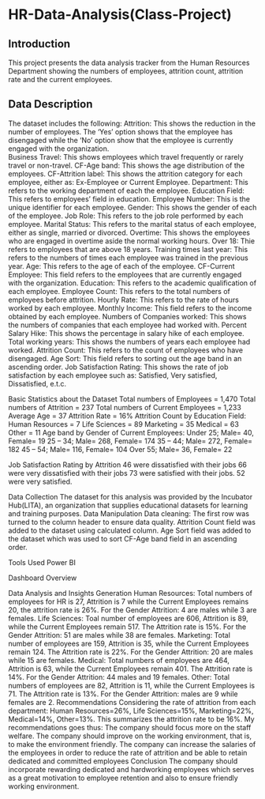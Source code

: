 # HR-Data-Analysis(Class-Project)

## Introduction
This project presents the data analysis tracker from the Human Resources Department showing the numbers of employees, attrition count, attrition rate and the current employees.

## Data Description
The dataset includes the following:
Attrition: This shows the reduction in the number of employees. The ‘Yes’ option shows that the employee has disengaged while the ‘No’ option show that the employee is currently engaged with the organization.  
Business Travel: This shows employees which travel frequently or rarely travel or non-travel.
CF-Age band: This shows the age distribution of the employees.
CF-Attrition label: This shows the attrition category for each employee, either as: Ex-Employee or Current Employee.
Department: This refers to the working department of each the employee.
Education Field: This refers to employees’ field in education.
Employee Number: This is the unique identifier for each employee.
Gender: This shows the gender of each of the employee.
Job Role: This refers to the job role performed by each employee.
Marital Status: This refers to the marital status of each employee, either as single, married or divorced.
Overtime: This shows the employees who are engaged in overtime aside the normal working hours.
Over 18: Thie refers to employees that are above 18 years.
Training times last year: This refers to the numbers of times each employee was trained in the previous year.
Age: This refers to the age of each of the employee.
CF-Current Employee: This field refers to the employees that are currently engaged with the organization.
Education: This refers to the academic qualification of each employee.
Employee Count: This refers to the total numbers of employees before attrition.
Hourly Rate: This refers to the rate of hours worked by each employee.
Monthly Income: This field refers to the income obtained by each employee.
Numbers of Companies worked: This shows the numbers of companies that each employee had worked with.
Percent Salary Hike: This shows the percentage in salary hike of each employee.
Total working years: This shows the numbers of years each employee had worked.
Attrition Count: This refers to the count of employees who have disengaged.
Age Sort: This field refers to sorting out the age band in an ascending order.
Job Satisfaction Rating: This shows the rate of job satisfaction by each employee such as: Satisfied, Very satisfied, Dissatisfied, e.t.c.

Basic Statistics about the Dataset
Total numbers of Employees = 1,470
Total numbers of Attrition = 237
Total numbers of Current Employees = 1,233
Average Age = 37
Attrition Rate = 16%
Attrition Count by Education Field:
Human Resources = 7
Life Sciences = 89
Marketing = 35
Medical = 63
Other = 11
Age band by Gender of Current Employees:
Under 25; Male= 40, Female= 19
25 – 34; Male= 268, Female= 174
35 – 44; Male= 272, Female= 182
45 – 54; Male= 116, Female= 104
Over 55; Male= 36, Female= 22


Job Satisfaction Rating by Attrition
46 were dissatisfied with their jobs
66 were very dissatisfied with their jobs
73 were satisfied with their jobs.
52 were very satisfied.

Data Collection
The dataset for this analysis was provided by the Incubator Hub(LITA), an organization that supplies educational datasets for learning and training purposes.
Data Manipulation
Data cleaning:
The first row was turned to the column header to ensure data quality.
Attrition Count field was added to the dataset using calculated column.
Age Sort field was added to the dataset which was used to sort CF-Age band field in an ascending order.

 Tools Used
Power BI

Dashboard Overview

Data Analysis and Insights Generation
Human Resources: Total numbers of employees for HR is 27, Attrition is 7 while the Current Employees remains 20, the attrition rate is 26%. For the Gender Attrition: 4 are males while 3 are females.
Life Sciences: Toal number of employees are 606, Attrition is 89, while the Current Employees remain 517. The Attrition rate is 15%. For the Gender Attrition: 51 are males while 38 are females.
Marketing: Total number of employees are 159, Attrition is 35, while the Current Employees remain 124. The Attrition rate is 22%. For the Gender Attrition: 20 are males while 15 are females.
Medical: Total numbers of employees are 464, Attrition is 63, while the Current Employees remain 401.
The Attrition rate is 14%. For the Gender Attrition: 44 males and 19 females.
Other: Total numbers of employees are 82, Attrition is 11, while the Current Employees is 71. The Attrition rate is 13%. For the Gender Attrition: males are 9 while females are 2.
Recommendations
Considering the rate of attrition from each department: 
Human Resources=26%, Life Sciences=15%, Marketing=22%, Medical=14%, Other=13%. This summarizes the attrition rate to be 16%. My recommendations goes thus:
The company should focus more on the staff welfare.
The company should improve on the working environment, that is, to make the environment friendly.
The company can increase the salaries of the employees in order to reduce the rate of attrition and be able to retain dedicated and committed employees
Conclusion
The company should incorporate rewarding dedicated and hardworking employees which serves as a great motivation to employee retention and also to ensure friendly working environment.












